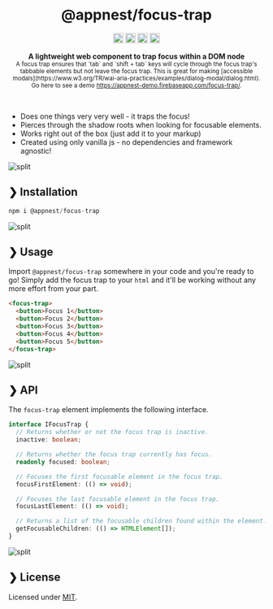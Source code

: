<h1 align="center">@appnest/focus-trap</h1>

<p align="center">
		<a href="https://npmcharts.com/compare/@appnest/focus-trap?minimal=true"><img alt="Downloads per month" src="https://img.shields.io/npm/dm/@appnest/focus-trap.svg" height="20"/></a>
<a href="https://www.npmjs.com/package/@appnest/focus-trap"><img alt="NPM Version" src="https://img.shields.io/npm/v/@appnest/focus-trap.svg" height="20"/></a>
<a href="https://david-dm.org/andreasbm/focus-trap"><img alt="Dependencies" src="https://img.shields.io/david/andreasbm/focus-trap.svg" height="20"/></a>
<a href="https://github.com/andreasbm/focus-trap/graphs/contributors"><img alt="Contributors" src="https://img.shields.io/github/contributors/andreasbm/focus-trap.svg" height="20"/></a>
	</p>
	

<p align="center">
  <b>A lightweight web component to trap focus within a DOM node</b></br>
  <sub>A focus trap ensures that `tab` and `shift + tab` keys will cycle through the focus trap's tabbable elements but not leave the focus trap. This is great for making [accessible modals](https://www.w3.org/TR/wai-aria-practices/examples/dialog-modal/dialog.html). Go here to see a demo <a href="https://appnest-demo.firebaseapp.com/focus-trap/">https://appnest-demo.firebaseapp.com/focus-trap/</a>.<sub>
</p>

<br />

* Does one things very very well - it traps the focus!
* Pierces through the shadow roots when looking for focusable elements.
* Works right out of the box (just add it to your markup)
* Created using only vanilla js - no dependencies and framework agnostic!

![split](https://github.com/andreasbm/web-config/raw/master/split.png)

## ❯ Installation

```javascript
npm i @appnest/focus-trap
```


![split](https://github.com/andreasbm/web-config/raw/master/split.png)

## ❯ Usage

Import `@appnest/focus-trap` somewhere in your code and you're ready to go! Simply add the focus trap to your `html` and it'll be working without any more effort from your part.

```html
<focus-trap>
  <button>Focus 1</button>
  <button>Focus 2</button>
  <button>Focus 3</button>
  <button>Focus 4</button>
  <button>Focus 5</button>
</focus-trap>
```


![split](https://github.com/andreasbm/web-config/raw/master/split.png)

## ❯ API

The `focus-trap` element implements the following interface.

```typescript
interface IFocusTrap {
  // Returns whether or not the focus trap is inactive.
  inactive: boolean;

  // Returns whether the focus trap currently has focus.
  readonly focused: boolean;

  // Focuses the first focusable element in the focus trap.
  focusFirstElement: (() => void);

  // Focuses the last focusable element in the focus trap.
  focusLastElement: (() => void);

  // Returns a list of the focusable children found within the element.
  getFocusableChildren: (() => HTMLElement[]);
}
```


![split](https://github.com/andreasbm/web-config/raw/master/split.png)

## ❯ License
	
Licensed under [MIT](https://opensource.org/licenses/MIT).